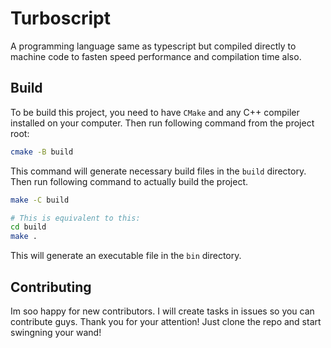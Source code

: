 # Turboscript

A programming language same as typescript but compiled directly to machine code
to fasten speed performance and compilation time also.

## Build

To be build this project, you need to have `CMake` and any C++ compiler
installed on your computer. Then run following command from the project root:

```sh
cmake -B build
```

This command will generate necessary build files in the `build` directory. Then
run following command to actually build the project.

```sh
make -C build

# This is equivalent to this:
cd build
make .
```

This will generate an executable file in the `bin` directory.

## Contributing

Im soo happy for new contributors. I will create tasks in issues so you can
contribute guys. Thank you for your attention! Just clone the repo and start
swingning your wand!

